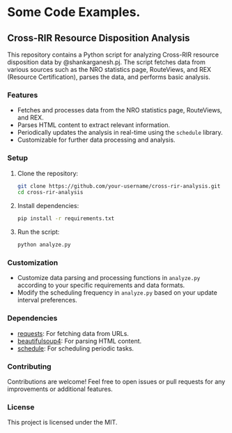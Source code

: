 # Some Code Examples.

## Cross-RIR Resource Disposition Analysis

This repository contains a Python script for analyzing Cross-RIR resource disposition data by @shankarganesh.pj. The script fetches data from various sources such as the NRO statistics page, RouteViews, and REX (Resource Certification), parses the data, and performs basic analysis.

### Features

- Fetches and processes data from the NRO statistics page, RouteViews, and REX.
- Parses HTML content to extract relevant information.
- Periodically updates the analysis in real-time using the `schedule` library.
- Customizable for further data processing and analysis.

### Setup

1. Clone the repository:

    ```bash
    git clone https://github.com/your-username/cross-rir-analysis.git
    cd cross-rir-analysis
    ```

2. Install dependencies:

    ```bash
    pip install -r requirements.txt
    ```

3. Run the script:

    ```bash
    python analyze.py
    ```

### Customization

- Customize data parsing and processing functions in `analyze.py` according to your specific requirements and data formats.
- Modify the scheduling frequency in `analyze.py` based on your update interval preferences.

### Dependencies

- [requests](https://pypi.org/project/requests/): For fetching data from URLs.
- [beautifulsoup4](https://pypi.org/project/beautifulsoup4/): For parsing HTML content.
- [schedule](https://pypi.org/project/schedule/): For scheduling periodic tasks.

### Contributing

Contributions are welcome! Feel free to open issues or pull requests for any improvements or additional features.

### License

This project is licensed under the MIT.
